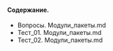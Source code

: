 #### Содержание.

- Вопросы. Модули_пакеты.md
- Тест_01. Модули_пакеты.md
- Тест_02. Модули_пакеты.md
